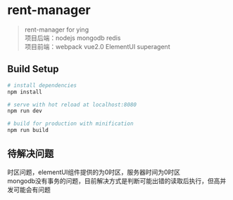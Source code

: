 # rent-manager

> rent-manager for ying<br>
> 项目后端：nodejs mongodb redis<br>
> 项目前端：webpack vue2.0 ElementUI superagent

## Build Setup

``` bash
# install dependencies
npm install

# serve with hot reload at localhost:8080
npm run dev

# build for production with minification
npm run build

```

## 待解决问题

时区问题，elementUI组件提供的为0时区，服务器时间为0时区<br>
mongodb没有事务的问题，目前解决方式是判断可能出错的读取后执行，但高并发可能会有问题
